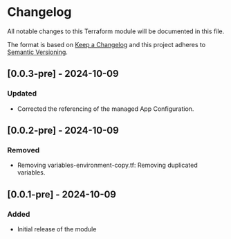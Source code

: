 # Changelog

All notable changes to this Terraform module will be documented in this file.

The format is based on [Keep a Changelog](https://keepachangelog.com/en/1.0.0/) and this project adheres to [Semantic Versioning](https://semver.org/spec/v2.0.0.html).

## [0.0.3-pre] - 2024-10-09

### Updated

- Corrected the referencing of the managed App Configuration.

## [0.0.2-pre] - 2024-10-09

### Removed

- Removing variables-environment-copy.tf: Removing duplicated variables.

## [0.0.1-pre] - 2024-10-09

### Added

- Initial release of the module